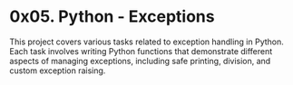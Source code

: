 # 0x05. Python - Exceptions

This project covers various tasks related to exception handling in Python. Each task involves writing Python functions that demonstrate different aspects of managing exceptions, including safe printing, division, and custom exception raising.

